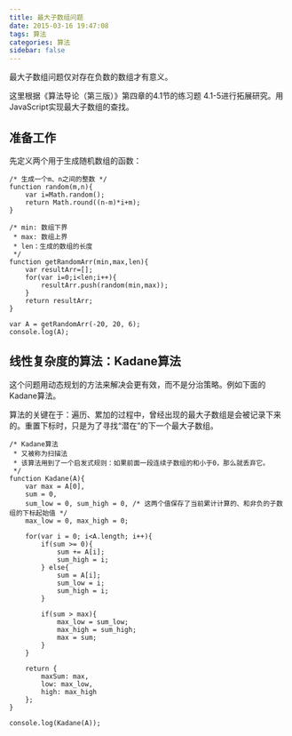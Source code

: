 ```yaml
---
title: 最大子数组问题
date: 2015-03-16 19:47:08
tags: 算法
categories: 算法
sidebar: false
---
```

最大子数组问题仅对存在负数的数组才有意义。

这里根据《算法导论（第三版）》第四章的4.1节的练习题 4.1-5进行拓展研究。用JavaScript实现最大子数组的查找。

<!-- more -->

## 准备工作

先定义两个用于生成随机数组的函数：

```
/* 生成一个m、n之间的整数 */
function random(m,n){ 
    var i=Math.random(); 
    return Math.round((n-m)*i+m); 
}

/* min: 数组下界
 * max: 数组上界
 * len：生成的数组的长度
 */
function getRandomArr(min,max,len){ 
    var resultArr=[]; 
    for(var i=0;i<len;i++){ 
        resultArr.push(random(min,max));
    } 
    return resultArr; 
}

var A = getRandomArr(-20, 20, 6);
console.log(A);
```

## 线性复杂度的算法：Kadane算法

这个问题用动态规划的方法来解决会更有效，而不是分治策略。例如下面的Kadane算法。

算法的关键在于：遍历、累加的过程中，曾经出现的最大子数组是会被记录下来的。重置下标时，只是为了寻找“潜在”的下一个最大子数组。

```
/* Kadane算法
 * 又被称为扫描法
 * 该算法用到了一个启发式规则：如果前面一段连续子数组的和小于0，那么就丢弃它。
 */
function Kadane(A){
    var max = A[0],
    sum = 0,
    sum_low = 0, sum_high = 0, /* 这两个值保存了当前累计计算的、和非负的子数组的下标起始值 */
    max_low = 0, max_high = 0;

    for(var i = 0; i<A.length; i++){
        if(sum >= 0){
            sum += A[i];
            sum_high = i;
        } else{
            sum = A[i];
            sum_low = i;
            sum_high = i;
        }

        if(sum > max){
            max_low = sum_low;
            max_high = sum_high;
            max = sum;
        }
    }

    return {
        maxSum: max,
        low: max_low,
        high: max_high
    };
}

console.log(Kadane(A));
```